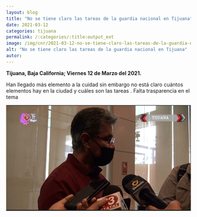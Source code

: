 ```yaml
---
layout: blog
title: "No se tiene claro las tareas de la guardia nacional en Tijuana"
date: 2021-03-12
categories: tijuana
permalink: /:categories/:title:output_ext
image: /img/cnr/2021-03-12-no-se-tiene-claro-las-tareas-de-la-guardia-nacional.jpg
alt: "No se tiene claro las tareas de la guardia nacional en Tijuana"
autor:
---
```


**Tijuana, Baja California; Viernes 12 de Marzo del 2021.** 

Han llegado más elemento a la cuidad sin embargo no está claro cuántos elementos hay en la ciudad y cuáles son las tareas . Falta trasparencia en el tema

<div id="carouselExampleSlidesOnly" class="carousel slide" data-ride="carousel">
  <div class="carousel-inner">
    <div class="carousel-item active">
       <img class="d-block w-100" src="/img/cnr/2021-03-12-no-se-tiene-claro-las-tareas-de-la-guardia-nacional.jpg" loading="lazy"  alt="No se tiene claro las tareas de la guardia nacional en Tijuana">
    </div>
  </div>
</div>